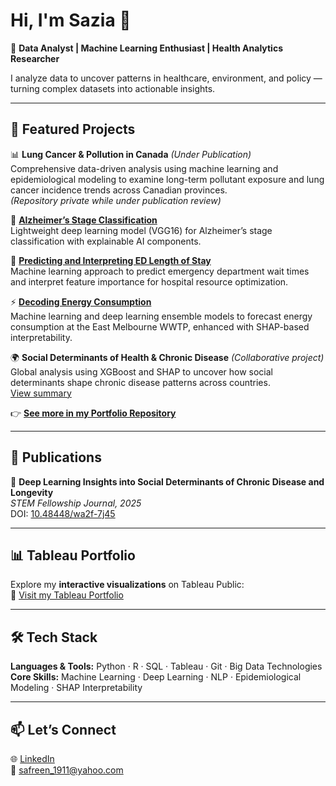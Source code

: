 # Hi, I'm Sazia 👋  

🚀 **Data Analyst | Machine Learning Enthusiast | Health Analytics Researcher**

I analyze data to uncover patterns in healthcare, environment, and policy — turning complex datasets into actionable insights.

---

## 🔗 Featured Projects

📊 **Lung Cancer & Pollution in Canada** *(Under Publication)*  
Comprehensive data-driven analysis using machine learning and epidemiological modeling to examine long-term pollutant exposure and lung cancer incidence trends across Canadian provinces.  
*(Repository private while under publication review)*

🤖 **[Alzheimer’s Stage Classification](https://github.com/saziaa/Alzheimer-s_Stage_Classification)**  
Lightweight deep learning model (VGG16) for Alzheimer’s stage classification with explainable AI components.  

🏥 **[Predicting and Interpreting ED Length of Stay](https://github.com/saziaa/Predicting-and-Interpreting-ED-Length-of-Stay-A-Machine-Learning-Approach)**  
Machine learning approach to predict emergency department wait times and interpret feature importance for hospital resource optimization.  

⚡ **[Decoding Energy Consumption](https://github.com/saziaa/Decoding_Energy_Consumption)**  
Machine learning and deep learning ensemble models to forecast energy consumption at the East Melbourne WWTP, enhanced with SHAP-based interpretability.

🌍 **Social Determinants of Health & Chronic Disease** *(Collaborative project)*  
Global analysis using XGBoost and SHAP to uncover how social determinants shape chronic disease patterns across countries.  
[View summary](https://github.com/ishratbushra/ChroniCareAi-project)

👉 **[See more in my Portfolio Repository](https://github.com/saziaa/Portfolio)**


---

## 🧾 Publications

📘 **Deep Learning Insights into Social Determinants of Chronic Disease and Longevity**  
*STEM Fellowship Journal, 2025*  
DOI: [10.48448/wa2f-7j45](https://doi.org/10.48448/wa2f-7j45)

---


## 📊 Tableau Portfolio

Explore my **interactive visualizations** on Tableau Public:  
🔗 [Visit my Tableau Portfolio](https://public.tableau.com/app/profile/sazia.afreen2039/vizzes)


---

## 🛠️ Tech Stack

**Languages & Tools:** Python · R · SQL · Tableau · Git · Big Data Technologies  
**Core Skills:** Machine Learning · Deep Learning · NLP · Epidemiological Modeling · SHAP Interpretability

---

## 📫 Let’s Connect

🌐 [LinkedIn](https://www.linkedin.com/in/saziaafreen)  
📧 safreen_1911@yahoo.com  
